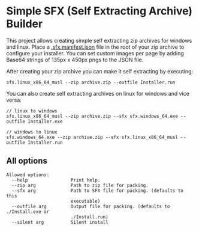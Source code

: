 Simple SFX (Self Extracting Archive) Builder
============================================

This project allows creating simple self extracting zip archives for windows and linux.
Place a [.sfx.manifest.json](./.sfx.manifest.json) file in the root of your zip archive to configure your installer. You can set custom images per page by adding Base64 strings of 135px x 450px pngs to the JSON file.

After creating your zip archive you can make it self extracting by executing:

````
sfx.linux_x86_64_musl --zip archive.zip --outfile Installer.run
````

You can also create self extracting archives on linux for windows and vice versa:

````
// linux to windows
sfx.linux_x86_64_musl --zip archive.zip --sfx sfx.windows_64.exe --outfile Installer.exe

// windows to linux
sfx.windows_64.exe --zip archive.zip --sfx sfx.linux_x86_64_musl --outfile Installer.run
````


All options
-----------

````
Allowed options:
  --help                Print help.
  --zip arg             Path to zip file for packing.
  --sfx arg             Path to SFX file for packing. (defaults to this
                        executable)
  --outfile arg         Output file for packing. (defaults to ./Install.exe or
                        ./Install.run)
  --silent arg          Silent install
````
